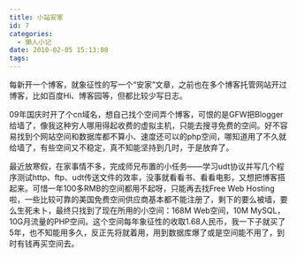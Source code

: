 ```yaml
---
title: 小站安家
id: 7
categories:
  - 懒人小记
date: 2010-02-05 15:13:08
tags:
---
```


每新开一个博客，就象征性的写一个&ldquo;安家&rdquo;文章，之前也在多个博客托管网站开过博客，比如百度Hi、博客园等，但都比较少写日志。

09年国庆时开了个cn域名，想自己找个空间弄个博客，可恨的是GFW把Blogger给墙了，像我这种穷人哪用得起收费的虚拟主机，只能去搜寻免费的空间。好不容易找到个网站空间和数据库都不算小、速度还可以的php空间，哪知道用了不久就给墙了，有些空间又不稳定，真不知能坚持到几时，于是放弃了。

最近放寒假，在家事情不多，完成师兄布置的小任务&mdash;&mdash;学习udt协议并写几个程序测试http、ftp、udt传送文件的效率，没事就看看书、看看电影，又想把博客搭起来。可惜一年100多RMB的空间都用不起呀，只能再去找Free Web Hosting啦，一些比较可靠的美国免费空间供应商基本都不能注册了，剩下的要么被墙，要么生死未卜，最终只找到了现在所用的小空间：168M Web空间，10M MySQL，10G月流量的PHP空间。这个空间每年象征性的收取1.68人民币，我一下子就买了5年，也不知能用多久，反正先将就着用，用到数据库爆了或是空间能不用了，到时有钱再买空间去。
